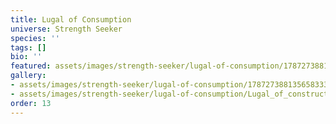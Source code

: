 ```yaml
---
title: Lugal of Consumption
universe: Strength Seeker
species: ''
tags: []
bio: ''
featured: assets/images/strength-seeker/lugal-of-consumption/1787273881356583336_1-4.jpg
gallery:
- assets/images/strength-seeker/lugal-of-consumption/1787273881356583336_1-4.jpg
- assets/images/strength-seeker/lugal-of-consumption/Lugal_of_construction-4.png
order: 13
---
```

